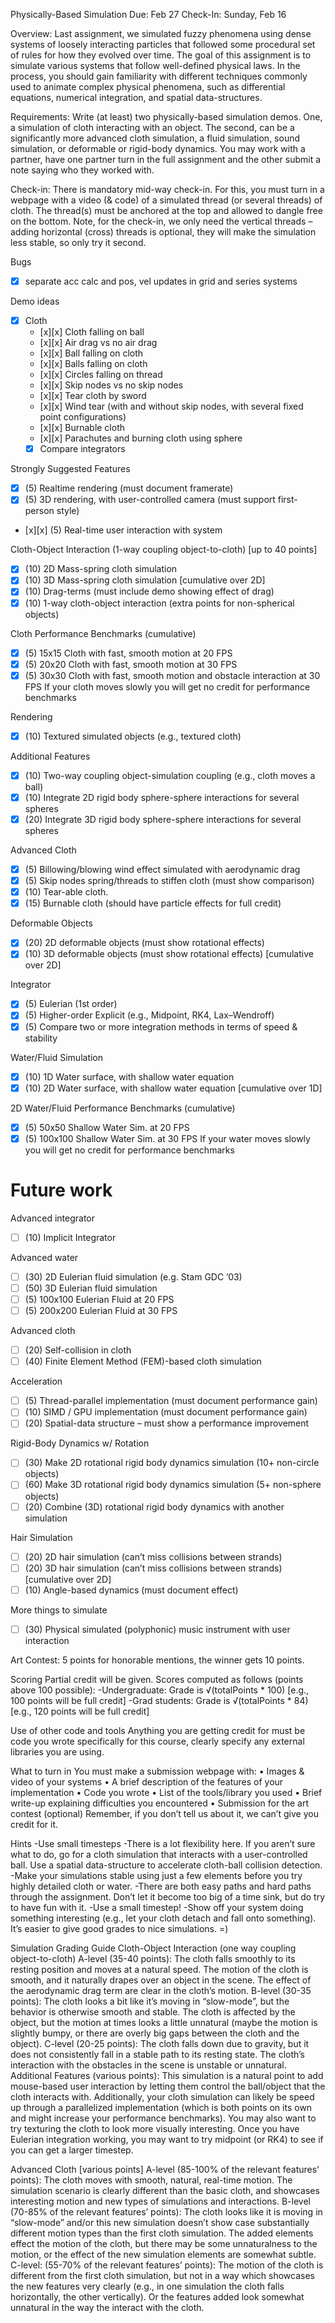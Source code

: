 Physically-Based Simulation
Due: Feb 27
Check-In: Sunday, Feb 16

Overview: Last assignment, we simulated fuzzy phenomena using dense systems of
loosely interacting particles that followed some procedural set of rules for how they
evolved over time. The goal of this assignment is to simulate various systems that
follow well-defined physical laws. In the process, you should gain familiarity with
different techniques commonly used to animate complex physical phenomena, such
as differential equations, numerical integration, and spatial data-structures.

Requirements: Write (at least) two physically-based simulation demos. One, a
simulation of cloth interacting with an object. The second, can be a significantly
more advanced cloth simulation, a fluid simulation, sound simulation, or deformable
or rigid-body dynamics. You may work with a partner, have one partner turn in the
full assignment and the other submit a note saying who they worked with.

Check-in: There is mandatory mid-way check-in. For this, you must turn in a
webpage with a video (& code) of a simulated thread (or several threads) of cloth.
The thread(s) must be anchored at the top and allowed to dangle free on the bottom.
Note, for the check-in, we only need the vertical threads – adding horizontal (cross)
threads is optional, they will make the simulation less stable, so only try it second.

Bugs
- [x] separate acc calc and pos, vel updates in grid and series systems

Demo ideas
- [x] Cloth
    - [x][x] Cloth falling on ball
    - [x][x] Air drag vs no air drag
    - [x][x] Ball falling on cloth
    - [x][x] Balls falling on cloth
    - [x][x] Circles falling on thread
    - [x][x] Skip nodes vs no skip nodes
    - [x][x] Tear cloth by sword
    - [x][x] Wind tear (with and without skip nodes, with several fixed point configurations)
    - [x][x] Burnable cloth
    - [x][x] Parachutes and burning cloth using sphere
    - [x] Compare integrators

Strongly Suggested Features
- [x] (5) Realtime rendering (must document framerate)
- [x] (5) 3D rendering, with user-controlled camera (must support first-person style)
- [x][x] (5) Real-time user interaction with system

Cloth-Object Interaction (1-way coupling object-to-cloth) [up to 40 points]
- [x] (10) 2D Mass-spring cloth simulation
- [x] (10) 3D Mass-spring cloth simulation [cumulative over 2D]
- [x] (10) Drag-terms (must include demo showing effect of drag)
- [x] (10) 1-way cloth-object interaction (extra points for non-spherical objects)

Cloth Performance Benchmarks (cumulative)
- [x] (5) 15x15 Cloth with fast, smooth motion at 20 FPS
- [x] (5) 20x20 Cloth with fast, smooth motion at 30 FPS
- [x] (5) 30x30 Cloth with fast, smooth motion and obstacle interaction at 30 FPS
If your cloth moves slowly you will get no credit for performance benchmarks

Rendering
- [x] (10) Textured simulated objects (e.g., textured cloth)

Additional Features
- [x] (10) Two-way coupling object-simulation coupling (e.g., cloth moves a ball)
- [x] (10) Integrate 2D rigid body sphere-sphere interactions for several spheres
- [x] (20) Integrate 3D rigid body sphere-sphere interactions for several spheres

Advanced Cloth
- [x] (5) Billowing/blowing wind effect simulated with aerodynamic drag
- [x] (5) Skip nodes spring/threads to stiffen cloth (must show comparison)
- [x] (10) Tear-able cloth.
- [x] (15) Burnable cloth (should have particle effects for full credit)

Deformable Objects
- [x] (20) 2D deformable objects (must show rotational effects)
- [x] (10) 3D deformable objects (must show rotational effects) [cumulative over 2D]

Integrator
- [x] (5) Eulerian (1st order)
- [x] (5) Higher-order Explicit (e.g., Midpoint, RK4, Lax–Wendroff)
- [x] (5) Compare two or more integration methods in terms of speed & stability

Water/Fluid Simulation
- [x] (10) 1D Water surface, with shallow water equation
- [x] (10) 2D Water surface, with shallow water equation [cumulative over 1D]

2D Water/Fluid Performance Benchmarks (cumulative)
- [x] (5) 50x50 Shallow Water Sim. at 20 FPS
- [x] (5) 100x100 Shallow Water Sim. at 30 FPS
If your water moves slowly you will get no credit for performance benchmarks

# Future work
Advanced integrator
- [ ] (10) Implicit Integrator

Advanced water
- [ ] (30) 2D Eulerian fluid simulation (e.g. Stam GDC ’03)
- [ ] (50) 3D Eulerian fluid simulation
- [ ] (5) 100x100 Eulerian Fluid at 20 FPS
- [ ] (5) 200x200 Eulerian Fluid at 30 FPS

Advanced cloth
- [ ] (20) Self-collision in cloth
- [ ] (40) Finite Element Method (FEM)-based cloth simulation

Acceleration
- [ ] (5) Thread-parallel implementation (must document performance gain)
- [ ] (10) SIMD / GPU implementation (must document performance gain)
- [ ] (20) Spatial-data structure – must show a performance improvement

Rigid-Body Dynamics w/ Rotation
- [ ] (30) Make 2D rotational rigid body dynamics simulation (10+ non-circle objects)
- [ ] (60) Make 3D rotational rigid body dynamics simulation (5+ non-sphere objects)
- [ ] (20) Combine (3D) rotational rigid body dynamics with another simulation

Hair Simulation
- [ ] (20) 2D hair simulation (can’t miss collisions between strands)
- [ ] (20) 3D hair simulation (can’t miss collisions between strands) [cumulative over 2D]
- [ ] (10) Angle-based dynamics (must document effect)

More things to simulate
- [ ] (30) Physical simulated (polyphonic) music instrument with user interaction

Art Contest: 5 points for honorable mentions, the winner gets 10 points.

Scoring
Partial credit will be given. Scores computed as follows (points above 100 possible):
-Undergraduate: Grade is √(totalPoints * 100) [e.g., 100 points will be full credit]
-Grad students: Grade is √(totalPoints * 84) [e.g., 120 points will be full credit]

Use of other code and tools
Anything you are getting credit for must be code you wrote specifically for this
course, clearly specify any external libraries you are using.

What to turn in
You must make a submission webpage with:
• Images & video of your systems
• A brief description of the features of your implementation
• Code you wrote
• List of the tools/library you used
• Brief write-up explaining difficulties you encountered
• Submission for the art contest (optional)
Remember, if you don’t tell us about it, we can’t give you credit for it.

Hints
-Use small timesteps
-There is a lot flexibility here. If you aren’t sure what to do, go for a cloth simulation
that interacts with a user-controlled ball. Use a spatial data-structure to accelerate cloth-ball collision detection.
-Make your simulations stable using just a few elements before you try highly detailed cloth or water.
-There are both easy paths and hard paths through the assignment. Don’t let it become too big of a time sink, but do try to have fun with it.
-Use a small timestep!
-Show off your system doing something interesting (e.g., let your cloth detach and fall onto something). It’s easier to give good grades to nice simulations. =)

Simulation Grading Guide
Cloth-Object Interaction (one way coupling object-to-cloth)
A-level (35-40 points):
The cloth falls smoothly to its resting position and moves at a natural speed. The
motion of the cloth is smooth, and it naturally drapes over an object in the scene.
The effect of the aerodynamic drag term are clear in the cloth’s motion.
B-level (30-35 points):
The cloth looks a bit like it’s moving in “slow-mode”, but the behavior is otherwise
smooth and stable. The cloth is affected by the object, but the motion at times looks
a little unnatural (maybe the motion is slightly bumpy, or there are overly big gaps
between the cloth and the object).
C-level (20-25 points):
The cloth falls down due to gravity, but it does not consistently fall in a stable path
to its resting state. The cloth’s interaction with the obstacles in the scene is unstable
or unnatural.
Additional Features (various points):
This simulation is a natural point to add mouse-based user interaction by letting
them control the ball/object that the cloth interacts with. Additionally, your cloth
simulation can likely be speed up through a parallelized implementation (which is
both points on its own and might increase your performance benchmarks). You may
also want to try texturing the cloth to look more visually interesting. Once you have
Eulerian integration working, you may want to try midpoint (or RK4) to see if you
can get a larger timestep.

Advanced Cloth [various points]
A-level (85-100% of the relevant features’ points):
The cloth moves with smooth, natural, real-time motion. The simulation scenario is
clearly different than the basic cloth, and showcases interesting motion and new
types of simulations and interactions.
B-level (70-85% of the relevant features’ points):
The cloth looks like it is moving in “slow-mode” and/or this new simulation doesn’t
show case substantially different motion types than the first cloth simulation. The
added elements effect the motion of the cloth, but there may be some unnaturalness
to the motion, or the effect of the new simulation elements are somewhat subtle.
C-level: (55-70% of the relevant features’ points):
The motion of the cloth is different from the first cloth simulation, but not in a way
which showcases the new features very clearly (e.g., in one simulation the cloth falls
horizontally, the other vertically). Or the features added look somewhat unnatural
in the way the interact with the cloth.
